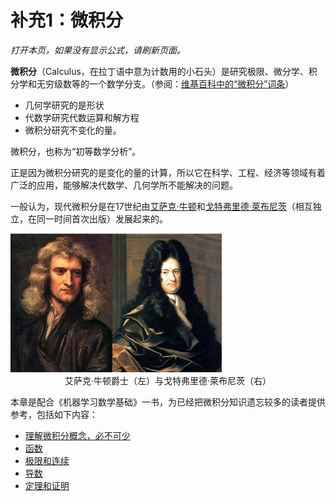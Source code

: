 # 补充1：微积分

*打开本页，如果没有显示公式，请刷新页面。*

**微积分**（Calculus，在拉丁语中意为计数用的小石头）是研究极限、微分学、积分学和无穷级数等的一个数学分支。（参阅：[维基百科中的“微积分”词条](https://zh.wikipedia.org/wiki/%E5%BE%AE%E7%A7%AF%E5%88%86%E5%AD%A6)）

- 几何学研究的是形状
- 代数学研究代数运算和解方程
- 微积分研究不变化的量。

微积分，也称为“初等数学分析”。

正是因为微积分研究的是变化的量的计算，所以它在科学、工程、经济等领域有着广泛的应用，能够解决代数学、几何学所不能解决的问题。

一般认为，现代微积分是在17世纪由[艾萨克·牛顿](https://zh.wikipedia.org/wiki/艾萨克·牛顿)和[戈特弗里德·萊布尼茨](https://zh.wikipedia.org/wiki/戈特弗里德·萊布尼茨)（相互独立，在同一时间首次出版）发展起来的。

<img src="./images/images/2021-2-8/1612747111679-nl.jpg" style="zoom:33%;" />

<center>艾萨克·牛顿爵士（左）与戈特弗里德·萊布尼茨（右）
</center>

本章是配合《机器学习数学基础》一书，为已经把微积分知识遗忘较多的读者提供参考，包括如下内容：

- [理解微积分概念，必不可少](https://mp.weixin.qq.com/s?__biz=MzA3ODE4NzExOA==&mid=2657729513&idx=1&sn=cbd01ccb995596261bbd328e7d34acfe&chksm=84db84e8b3ac0dfefa2486c6b9ad567c433c228bcb8594521aac155940b9f599cadbc8edd154&scene=21#wechat_redirect)
- [函数](b01-01.md)
- [极限和连续](b01-02.md)
- [导数](b01-03.md)
- [定理和证明](theorem.md)

